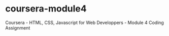 # coursera-module4
 Coursera - HTML, CSS, Javascript for Web Developpers - Module 4 Coding Assignment
